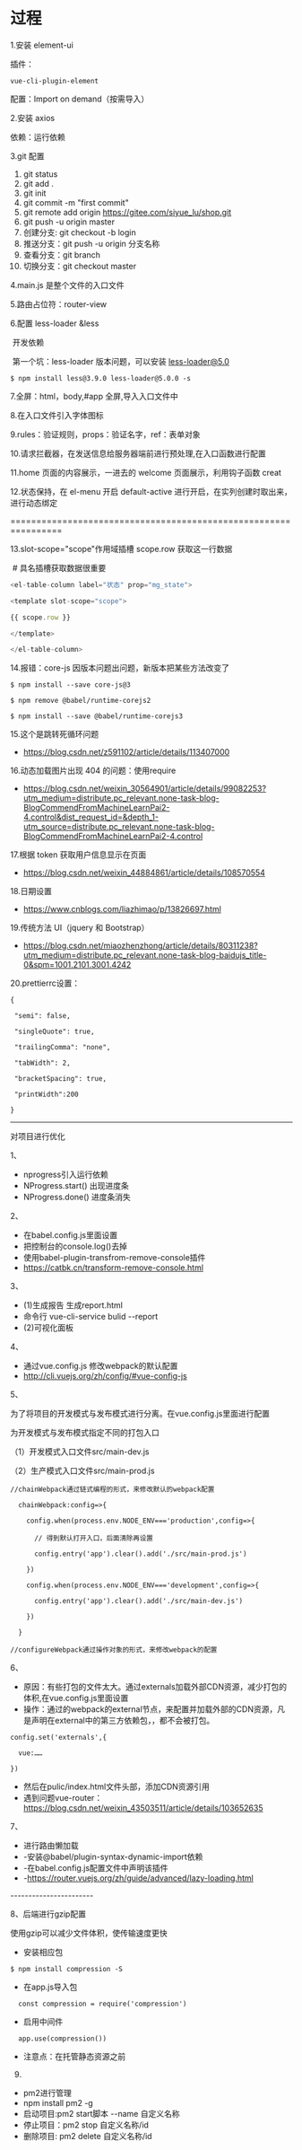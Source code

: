 # 过程

1.安装 element-ui

插件：

```
vue-cli-plugin-element
```

配置：Import on demand（按需导入）



2.安装 axios

依赖：运行依赖

3.git 配置

1. git status
2. git add .
3. git init
4. git commit -m "first commit"
5. git remote add origin https://gitee.com/siyue_lu/shop.git
6. git push -u origin master
7. 创建分支: git checkout -b login
8. 推送分支：git push -u origin 分支名称
9. 查看分支：git branch
10. 切换分支：git checkout master

4.main.js 是整个文件的入口文件

5.路由占位符：router-view



6.配置 less-loader &less

​	开发依赖

​	第一个坑：less-loader 版本问题，可以安装 less-loader@5.0

```
$ npm install less@3.9.0 less-loader@5.0.0 -s
```

7.全屏：html，body,#app 全屏,导入入口文件中

8.在入口文件引入字体图标

9.rules：验证规则，props：验证名字，ref：表单对象

10.请求拦截器，在发送信息给服务器端前进行预处理,在入口函数进行配置

11.home 页面的内容展示，一进去的 welcome 页面展示，利用钩子函数 creat

12.状态保持，在 el-menu 开启 default-active 进行开启，在实列创建时取出来，进行动态绑定

================================================================

13.slot-scope="scope"作用域插槽 scope.row 获取这一行数据

​	\# 具名插槽获取数据很重要

```js
<el-table-column label="状态" prop="mg_state">

<template slot-scope="scope">

{{ scope.row }}

</template>

</el-table-column>
```

14.报错：core-js 因版本问题出问题，新版本把某些方法改变了

```
$ npm install --save core-js@3

$ npm remove @babel/runtime-corejs2

$ npm install --save @babel/runtime-corejs3
```



15.这个是跳转死循环问题

* https://blog.csdn.net/z591102/article/details/113407000 

16.动态加载图片出现 404 的问题：使用require

- https://blog.csdn.net/weixin_30564901/article/details/99082253?utm_medium=distribute.pc_relevant.none-task-blog-BlogCommendFromMachineLearnPai2-4.control&dist_request_id=&depth_1-utm_source=distribute.pc_relevant.none-task-blog-BlogCommendFromMachineLearnPai2-4.control

17.根据 token 获取用户信息显示在页面

- https://blog.csdn.net/weixin_44884861/article/details/108570554

18.日期设置

- https://www.cnblogs.com/liazhimao/p/13826697.html

19.传统方法 UI（jquery 和 Bootstrap）

- https://blog.csdn.net/miaozhenzhong/article/details/80311238?utm_medium=distribute.pc_relevant.none-task-blog-baidujs_title-0&spm=1001.2101.3001.4242



20.prettierrc设置：

```
{

 "semi": false,

 "singleQuote": true,

 "trailingComma": "none",

 "tabWidth": 2,

 "bracketSpacing": true,

 "printWidth":200

}
```

------

对项目进行优化

1、

- nprogress引入运行依赖
- NProgress.start() 出现进度条
- NProgress.done() 进度条消失

2、

- 在babel.config.js里面设置
- 把控制台的console.log()去掉
- 使用babel-plugin-transfrom-remove-console插件
- https://catbk.cn/transform-remove-console.html

3、

- (1)生成报告 生成report.html
- 命令行 vue-cli-service bulid --report
- (2)可视化面板

4、

- 通过vue.config.js 修改webpack的默认配置
- http://cli.vuejs.org/zh/config/#vue-config-js

5、

为了将项目的开发模式与发布模式进行分离。在vue.config.js里面进行配置

为开发模式与发布模式指定不同的打包入口

（1）开发模式入口文件src/main-dev.js

（2）生产模式入口文件src/main-prod.js

```
//chainWebpack通过链式编程的形式，来修改默认的webpack配置

  chainWebpack:config=>{

    config.when(process.env.NODE_ENV==='production',config=>{

      // 得到默认打开入口，后面清除再设置

      config.entry('app').clear().add('./src/main-prod.js')

    })

    config.when(process.env.NODE_ENV==='development',config=>{

      config.entry('app').clear().add('./src/main-dev.js')

    })

  }
```



```
//configureWebpack通过操作对象的形式，来修改webpack的配置
```



6、

- 原因：有些打包的文件太大。通过externals加载外部CDN资源，减少打包的体积,在vue.config.js里面设置
- 操作：通过的webpack的external节点，来配置并加载外部的CDN资源，凡是声明在external中的第三方依赖包，，都不会被打包。

```
config.set('externals',{

  vue:……

})
```

- 然后在pulic/index.html文件头部，添加CDN资源引用
- 遇到问题vue-router：https://blog.csdn.net/weixin_43503511/article/details/103652635

7、

- 进行路由懒加载
-   -安装@babel/plugin-syntax-dynamic-import依赖
-   -在babel.config.js配置文件中声明该插件
-   -https://router.vuejs.org/zh/guide/advanced/lazy-loading.html



\-----------------------

8、后端进行gzip配置

使用gzip可以减少文件体积，使传输速度更快

-   安装相应包

```
$ npm install compression -S
```

-   在app.js导入包

```
  const compression = require('compression')
```

-   启用中间件

```
  app.use(compression())
```

- 注意点：在托管静态资源之前

9.

- pm2进行管理
- npm install pm2 -g
- 启动项目:pm2 start脚本 --name 自定义名称
- 停止项目：pm2 stop 自定义名称/id
- 删除项目: pm2 delete 自定义名称/id